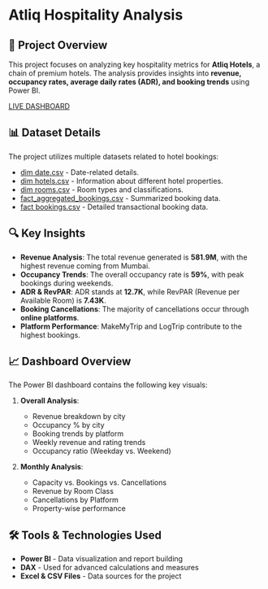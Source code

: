 
# Atliq Hospitality Analysis

## 📌 Project Overview
This project focuses on analyzing key hospitality metrics for **Atliq Hotels**, a chain of premium hotels. The analysis provides insights into **revenue, occupancy rates, average daily rates (ADR), and booking trends** using Power BI.

[LIVE DASHBOARD](https://app.powerbi.com/view?r=eyJrIjoiYWQyYzYyODYtMjE2ZC00OWJiLWJkYWItNzAyZjgwODNhZGYxIiwidCI6ImM2ZTU0OWIzLTVmNDUtNDAzMi1hYWU5LWQ0MjQ0ZGM1YjJjNCJ9)

## 📊 Dataset Details
The project utilizes multiple datasets related to hotel bookings:
- [dim date.csv]() - Date-related details.
- [dim hotels.csv]() - Information about different hotel properties.
- [dim rooms.csv]() - Room types and classifications.
- [fact_aggregated_bookings.csv](https://github.com/chaitu24-data/Atliq-Hospitality-analysis/blob/main/fact_aggregated_bookings.csv) - Summarized booking data.
- [fact bookings.csv]() - Detailed transactional booking data.

## 🔍 Key Insights
- **Revenue Analysis**: The total revenue generated is **581.9M**, with the highest revenue coming from Mumbai.
- **Occupancy Trends**: The overall occupancy rate is **59%**, with peak bookings during weekends.
- **ADR & RevPAR**: ADR stands at **12.7K**, while RevPAR (Revenue per Available Room) is **7.43K**.
- **Booking Cancellations**: The majority of cancellations occur through **online platforms**.
- **Platform Performance**: MakeMyTrip and LogTrip contribute to the highest bookings.

## 📈 Dashboard Overview
The Power BI dashboard contains the following key visuals:
1. **Overall Analysis**:
   - Revenue breakdown by city
   - Occupancy % by city
   - Booking trends by platform
   - Weekly revenue and rating trends
   - Occupancy ratio (Weekday vs. Weekend)

2. **Monthly Analysis**:
   - Capacity vs. Bookings vs. Cancellations
   - Revenue by Room Class
   - Cancellations by Platform
   - Property-wise performance

## 🛠️ Tools & Technologies Used
- **Power BI** - Data visualization and report building
- **DAX** - Used for advanced calculations and measures
- **Excel & CSV Files** - Data sources for the project
